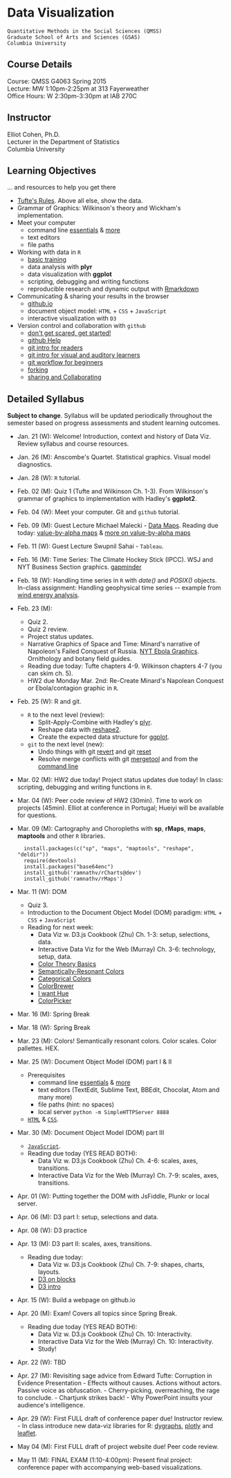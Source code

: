 # Data Visualization
	Quantitative Methods in the Social Sciences (QMSS)  
	Graduate School of Arts and Sciences (GSAS)  
	Columbia University

## Course Details
Course: QMSS G4063 Spring 2015  
Lecture: MW 1:10pm-2:25pm at 313 Fayerweather  
Office Hours: W 2:30pm-3:30pm at IAB 270C 

## Instructor
Elliot Cohen, Ph.D.  
Lecturer in the Department of Statistics  
Columbia University

## Learning Objectives
... and resources to help you get there  

* [Tufte's Rules](http://www.sealthreinhold.com/tuftes-rules/rule_four.php). Above all else, show the data.
* Grammar of Graphics: Wilkinson's theory and Wickham's implementation.
* Meet your computer
	* command line [essentials](http://lifehacker.com/5633909/who-needs-a-mouse-learn-to-use-the-command-line-for-almost-anything) & [more](http://lifehacker.com/eight-terminal-utilities-every-os-x-command-line-user-s-1593793109)
	* text editors
	* file paths 
* Working with data in `R` 
	* [basic training](http://ecohen4.github.io/data-viz/r/R-tutorial.html)
	* data analysis with __plyr__
	* data visualization with __ggplot__
	* scripting, debugging and writing functions
	* reproducible research and dynamic output with [Rmarkdown](http://rmarkdown.rstudio.com/RMarkdownReferenceGuide.pdf)
* Communicating & sharing your results in the browser
	* [github.io](https://pages.github.com/)
	* document object model: `HTML` + `CSS` + `JavaScript`
	* interactive visualization with `D3` 
* Version control and collaboration with `github`
	* [don't get scared, get started!](http://readwrite.com/2013/09/30/understanding-github-a-journey-for-beginners-part-1)
	* [github Help](https://help.github.com/articles/set-up-git/)
	* [git intro for readers](http://skli.se/2012/09/22/introduction-to-git/)
	- [git intro for visual and auditory learners](https://www.youtube.com/watch?v=LXoWxrTdXkM)
	- [git workflow for beginners](http://skli.se/2012/10/07/git-workflow-beginner/)
	- [forking](https://help.github.com/articles/fork-a-repo)
	- [sharing and Collaborating](https://www.youtube.com/watch?v=ifAEho6BmH0&list=PLg7s6cbtAD17uAwaZwiykDci_q3te3CTY)
	

## Detailed Syllabus 
**Subject to change**. Syllabus will be updated periodically throughout the semester based on progress assessments and student learning outcomes. 
 
- Jan. 21 (W): Welcome! Introduction, context and history of Data Viz. Review syllabus and course resources.
- Jan. 26 (M): Anscombe's Quartet. Statistical graphics. Visual model diagnostics. 
- Jan. 28 (W): `R` tutorial.
- Feb. 02 (M): Quiz 1 (Tufte and Wilkinson Ch. 1-3). From Wilkinson's grammar of graphics to implementation with Hadley's __ggplot2__.
- Feb. 04 (W): Meet your computer. Git and `github` tutorial.
- Feb. 09 (M): Guest Lecture Michael Malecki - [Data Maps](http://datamaps.github.io/). Reading due today: [value-by-alpha maps](http://www.ncbi.nlm.nih.gov/pmc/articles/PMC3173776/pdf/nihms322499.pdf) & [more on value-by-alpha maps](http://andywoodruff.com/blog/value-by-alpha-maps/)
- Feb. 11 (W): Guest Lecture Swupnil Sahai - `Tableau`.
- Feb. 16 (M): Time Series: The Climate Hockey Stick (IPCC). WSJ and NYT Business Section graphics. [gapminder](http://www.gapminder.org/) 
- Feb. 18 (W): Handling time series in `R` with _date()_ and _POSIX()_ objects. In-class assignment: Handling geophysical time series -- example from [wind energy analysis](http://ecohen4.github.io/ECREEE/#visually-inspect-the-data-with-respect-to-time).
- Feb. 23 (M):
	- Quiz 2.
	- Quiz 2 review.
	- Project status updates. 
	- Narrative Graphics of Space and Time: Minard's narrative of Napoleon's Failed Conquest of Russia. [NYT Ebola Graphics](http://www.informationisbeautiful.net/visualizations/the-microbescope/). Ornithology and botany field guides. 
	- Reading due today: Tufte chapters 4-9. Wilkinson chapters 4-7 (you can skim ch. 5). 
	- HW2 due Monday Mar. 2nd: Re-Create Minard's Napolean Conquest _or_ Ebola/contagion graphic in `R`.
- Feb. 25 (W): R and git.
	- `R` to the next level (review):
		- Split-Apply-Combine with Hadley's [plyr](http://www.jstatsoft.org/v40/i01/paperre). 
		- Reshape data with [reshape2](http://cran.r-project.org/web/packages/reshape2/index.html). 
		- Create the expected data structure for [ggplot](http://docs.ggplot2.org/current/).
	- `git` to the next level (new): 
		- Undo things with git [revert](https://www.atlassian.com/git/tutorials/undoing-changes/git-revert) and git [reset](https://www.atlassian.com/git/tutorials/undoing-changes/git-reset)
		- Resolve merge conflicts with git [mergetool](http://git-scm.com/docs/git-mergetool) and from the [command line](https://help.github.com/articles/resolving-a-merge-conflict-from-the-command-line/) 
- Mar. 02 (M): HW2 due today! Project status updates due today! In class: scripting, debugging and writing functions in `R`.
- Mar. 04 (W): Peer code review of HW2 (30min). Time to work on projects (45min). Elliot at conference in Portugal; Hueiyi will be available for questions.
- Mar. 09 (M): Cartography and Choropleths with __sp__, __rMaps__, __maps__, __maptools__ and other `R` libraries.

		install.packages(c("sp", "maps", "maptools", "reshape", "deldir"))
		require(devtools)
		install.packages("base64enc")
		install_github('ramnathv/rCharts@dev')
		install_github('ramnathv/rMaps')

- Mar. 11 (W): DOM
	- Quiz 3. 
	- Introduction to the Document Object Model (DOM) paradigm: `HTML` + `CSS` + `JavaScript` 
	- Reading for next week: 
		- Data Viz w. D3.js Cookbook (Zhu) Ch. 1-3: setup, selections, data.
		- Interactive Data Viz for the Web (Murray) Ch. 3-6: technology, setup, data.
		- [Color Theory Basics](https://cs.nyu.edu/courses/fall02/V22.0380-001/color_theory.htm)
		- [Semantically-Resonant Colors](http://idl.cs.washington.edu/files/2013-SemanticColor-EuroVis.pdf)
		- [Categorical Colors](https://github.com/mbostock/d3/wiki/Ordinal-Scales#categorical-colors)
		- [ColorBrewer](https://github.com/mbostock/d3/wiki/Ordinal-Scales#colorbrewer)
		- [I want Hue](http://tools.medialab.sciences-po.fr/iwanthue/index.php)
		- [ColorPicker](http://tristen.ca/hcl-picker/#/hlc/6/1/21313E/EFEE69)
- Mar. 16 (M): Spring Break
- Mar. 18 (W): Spring Break
- Mar. 23 (M): Colors! Semantically resonant colors. Color scales. Color pallettes. HEX.
- Mar. 25 (W): Document Object Model (DOM) part I & II
	- Prerequisites
		- command line [essentials](http://lifehacker.com/5633909/who-needs-a-mouse-learn-to-use-the-command-line-for-almost-anything) & [more](http://lifehacker.com/eight-terminal-utilities-every-os-x-command-line-user-s-1593793109)
		- text editors (TextEdit, Sublime Text, BBEdit, Chocolat, Atom and many more)
		- file paths (hint: no spaces) 
		- local server `python -m SimpleHTTPServer 8888`
	- [`HTML`](http://websitesetup.org/html5-cheat-sheet/) & [`CSS`](http://code.tutsplus.com/tutorials/the-30-css-selectors-you-must-memorize--net-16048).
- Mar. 30 (M): Document Object Model (DOM) part III
	- [`JavaScript`](http://javascript-roadtrip.codeschool.com/).
	- Reading due today (YES READ BOTH): 
		- Data Viz w. D3.js Cookbook (Zhu) Ch. 4-6: scales, axes, transitions.
		- Interactive Data Viz for the Web (Murray) Ch. 7-9: scales, axes, transitions.
- Apr. 01 (W): Putting together the DOM with JsFiddle, Plunkr or local server.
- Apr. 06 (M): D3 part I: setup, selections and data.
- Apr. 08 (W): D3 practice
- Apr. 13 (M): D3 part II: scales, axes, transitions.
	- Reading due today: 
		- Data Viz w. D3.js Cookbook (Zhu) Ch. 7-9: shapes, charts, layouts.
		- [D3 on blocks](http://bl.ocks.org/mbostock)
		- [D3 intro](http://d3js.org/#introduction)
- Apr. 15 (W): Build a webpage on github.io
- Apr. 20 (M): Exam! Covers all topics since Spring Break.
	- Reading due today (YES READ BOTH): 
		- Data Viz w. D3.js Cookbook (Zhu) Ch. 10: Interactivity.
		- Interactive Data Viz for the Web (Murray) Ch. 10: Interactivity.
		- Study!
- Apr. 22 (W): TBD
- Apr. 27 (M): Revisiting sage advice from Edward Tufte: Corruption in Evidence Presentation
        - Effects without causes.  Actions without actors. Passive voice as obfuscation.
        - Cherry-picking, overreaching, the rage to conclude.
        - Chartjunk strikes back!
        - Why PowerPoint insults your audience's intelligence.
- Apr. 29 (W): First FULL draft of conference paper due! Instructor review. 
        - In class introduce new data-viz libraries for R: [dygraphs](https://rstudio.github.io/dygraphs/), [plotly](https://plot.ly/ggplot2/getting-started/) and [leaflet](https://rstudio.github.io/leaflet/).
- May  04 (M): First FULL draft of project website due! Peer code review.
- May 11 (M): FINAL EXAM (1:10-4:00pm): Present final project: conference paper with accompanying web-based visualizations.
